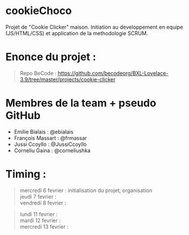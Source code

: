 # cookieChoco
Projet de "Cookie Clicker" maison. Initiation au developpement en equipe (JS/HTML/CSS) et application de la methodologie SCRUM.


# Enonce du projet : 

>Repo BeCode :
>https://github.com/becodeorg/BXL-Lovelace-3.9/tree/master/projects/cookie-clicker

# Membres de la team + pseudo GitHub
- Emilie Bialais : @ebialais
- François Massart : @frmassar
- Jussi Ccoyllo : @JussiCcoyllo
- Corneliu Gaina : @corneliushka

# Timing :

>mercredi 6 fevrier : initialisation du projet, organisation  
>jeudi 7 fevrier :   
>vendredi 8 fevrier : 

>lundi 11 fevrier :  
>mardi 12 fevrier :   
>mercredi 13 fevrier :   

